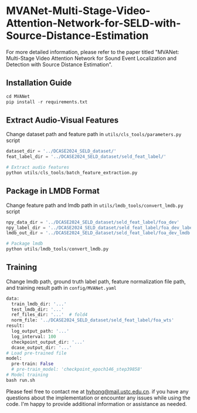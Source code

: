 # MVANet-Multi-Stage-Video-Attention-Network-for-SELD-with-Source-Distance-Estimation
For more detailed information, please refer to the paper titled "MVANet: Multi-Stage Video Attention Network for Sound Event Localization and Detection with Source Distance Estimation".

## Installation Guide

```python
cd MVANet
pip install -r requirements.txt
```

## Extract Audio-Visual Features

Change dataset path and feature path in `utils/cls_tools/parameters.py` script

```python
dataset_dir = '../DCASE2024_SELD_dataset/'
feat_label_dir = '../DCASE2024_SELD_dataset/seld_feat_label/'

# Extract audio features
python utils/cls_tools/batch_feature_extraction.py
```

## Package in LMDB Format

Change feature path and lmdb path in `utils/lmdb_tools/convert_lmdb.py` script

```python
npy_data_dir = '../DCASE2024_SELD_dataset/seld_feat_label/foa_dev'
npy_label_dir = '../DCASE2024_SELD_dataset/seld_feat_label/foa_dev_label'
lmdb_out_dir = '../DCASE2024_SELD_dataset/seld_feat_label/foa_dev_lmdb'

# Package lmdb
python utils/lmdb_tools/convert_lmdb.py
```

## Training

Change lmdb path, ground truth label path, feature normalization file path, and training result path in `config/MVANet.yaml`

```python
data:
  train_lmdb_dir: '...'
  test_lmdb_dir: '...'
  ref_files_dir: '...'  # fold4
  norm_file: '../DCASE2024_SELD_dataset/seld_feat_label/foa_wts'
result:
  log_output_path: '...'
  log_interval: 100
  checkpoint_output_dir: '...'
  dcase_output_dir: '...'
# Load pre-trained file
model:
  pre-train: False
  # pre-train_model: 'checkpoint_epoch146_step39858'
# Model training
bash run.sh
```

Please feel free to contact me at hyhong@mail.ustc.edu.cn. if you have any questions about the implementation or encounter any issues while using the code. I'm happy to provide additional information or assistance as needed.
